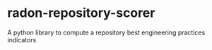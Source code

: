 # radon-repository-scorer
A python library to compute a repository best engineering practices indicators
